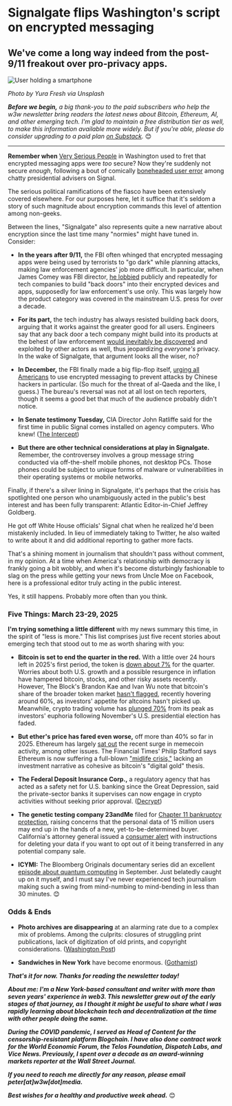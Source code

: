 # Signalgate flips Washington's script on encrypted messaging
## We've come a long way indeed from the post-9/11 freakout over pro-privacy apps.

![User holding a smartphone](https://w3w.news/img/phoneuser-yura-fresh-1920.jpg)

*Photo by Yura Fresh via Unsplash*

*<strong>Before we begin,</strong> a big thank-you to the paid subscribers who help the w3w newsletter bring readers the latest news about Bitcoin, Ethereum, AI, and other emerging tech. I'm glad to maintain a free distribution tier as well, to make this information available more widely. But if you're able, please do consider upgrading to a paid plan [on Substack](https://w3wnews.substack.com/subscribe).* 😊

<hr>

**Remember when** [Very Serious People](https://archive.nytimes.com/krugman.blogs.nytimes.com/2012/02/12/very-serious-question/) in Washington used to fret that encrypted messaging apps were *too* secure? Now they're suddenly not secure *enough*, following a bout of comically [boneheaded user error](https://news.google.com/read/CBMirAFBVV95cUxNRGxtR3dRdS1NS0Qyc3R3RkZNSWdTQzJhTGpfV0tOaktUYjNMQnpBSmE4ckZIZzBWOEJTRFhvSTZlcUhfWV9hbVpXUzlBMjA5eFRYSk5zdzQxNE5qZlVGOHhFZ1V6UkNLb0hiRmdmRlQ5WW1tbW51U2toZ1BUZkwzTkNLSklTVEltbFRhWVMxWE9CZEZGcHZ6dU53a1drZXJhMDNucEw2NnVVLXl2?hl=en-US&gl=US&ceid=US%3Aen) among chatty presidential advisers on Signal.

The serious political ramifications of the fiasco have been extensively covered elsewhere. For our purposes here, let it suffice that it's seldom a story of such magnitude about encryption commands this level of attention among non-geeks.

Between the lines, "Signalgate" also represents quite a new narrative about encryption since the last time many "normies" might have tuned in. Consider: 

- **In the years after 9/11,** the FBI often whinged that encrypted messaging apps were being used by terrorists to "go dark" while planning attacks, making law enforcement agencies' job more difficult. In particular, when James Comey was FBI director, [he lobbied](https://www.computerworld.com/article/1605439/fbi-director-calls-for-greater-police-access-to-communications-2.html) publicly and repeatedly for tech companies to build "back doors" into their encrypted devices and apps, supposedly for law enforcement's use only. This was largely how the product category was covered in the mainstream U.S. press for over a decade.

- **For its part,** the tech industry has always resisted building back doors, arguing that it works against the greater good for all users. Engineers say that any back door a tech company might build into its products at the behest of law enforcement [would inevitably be discovered](https://engineering.jhu.edu/magazine/2016/01/back-talk/) and exploited by other actors as well, thus jeopardizing *everyone's* privacy. In the wake of Signalgate, that argument looks all the wiser, no?

- **In December,** the FBI finally made a big flip-flop itself, [urging all Americans](https://www.pcmag.com/news/fbi-urges-americans-to-use-encryption-after-complaining-about-it-for-years) to use encrypted messaging to prevent attacks by Chinese hackers in particular. (So much for the threat of al-Qaeda and the like, I guess.) The bureau's reversal was not at all lost on tech reporters, though it seems a good bet that much of the audience probably didn't notice.  

- **In Senate testimony Tuesday,** CIA Director John Ratliffe said for the first time in public Signal comes installed on agency computers. Who knew! ([The Intercept](https://theintercept.com/2025/03/25/signal-chat-encryption-hegseth-cia/))

- **But there are other technical considerations at play in Signalgate.** Remember, the controversey involves a group message string conducted via off-the-shelf mobile phones, not desktop PCs. Those phones could be subject to unique forms of malware or vulnerabilities in their operating systems or mobile networks. 

Finally, if there's a silver lining in Signalgate, it's perhaps that the crisis has spotlighted one person who unambiguously acted in the public's best interest and has been fully transparent: Atlantic Editor-in-Chief Jeffrey Goldberg.

He got off White House officials' Signal chat when he realized he'd been mistakenly included. In lieu of immediately taking to Twitter, he also waited to write about it and did additional reporting to gather more facts. 

That's a shining moment in journalism that shouldn't pass without comment, in my opinion. At a time when America's relationship with democracy is frankly going a bit wobbly, and when it's become disturbingly fashionable to slag on the press while getting your news from Uncle Moe on Facebook, here is a professional editor truly acting in the public interest.

Yes, it still happens. Probably more often than you think.

### Five Things: March 23-29, 2025

**I'm trying something a little different** with my news summary this time, in the spirit of "less is more." This list comprises just five recent stories about emerging tech that stood out to me as worth sharing with you:

- **Bitcoin is set to end the quarter in the red.** With a little over 24 hours left in 2025's first period, the token is [down about 7%](https://finance.yahoo.com/video/bitcoin-close-q1-red-peaks-185459173.html) for the quarter. Worries about both U.S. growth and a possible resurgence in inflation have hampered bitcoin, stocks, and other risky assets recently. However, The Block's Brandon Kae and Ivan Wu note that bitcoin's share of the broader token market [hasn't flagged](https://www.theblock.co/post/348679/bitcoin-dominance-hits-58-as-alt-season-remains-elusive), recently hovering around 60%, as investors' appetite for altcoins hasn't picked up. Meanwhile, crypto trading volume has [plunged 70%](https://www.theblock.co/post/348685/crypto-trading-volumes-plunge-70-from-the-peak-as-post-election-hype-fades) from its peak as investors' euphoria following November's U.S. presidential election has faded.

- **But ether's price has fared even worse,** off more than 40% so far in 2025. Ethereum has largely [sat out](https://peteramckay.medium.com/a-twist-in-the-ethereum-solana-battle-59dfae42af81) the recent surge in memecoin activity, among other issues. The Financial Times' Philip Stafford says Ethereum is now suffering a full-blown ["midlife crisis,"](https://news.google.com/read/CBMicEFVX3lxTE50RVB3QW5JUnYxUzlGRVVZakl3ODZocjNGSnI0QkVCVVNBaFpNNFlNZVdvaDJMUlRGbXBBSFZzb2trQTZET1o5UjNTRUxxQzBxQnYxVVRZSkcwYmtwMmhmMWhNclhiU1dMNDJKVmJSZmc?hl=en-US&gl=US&ceid=US%3Aen) lacking an investment narrative as cohesive as bitcoin's "digital gold" thesis.

- **The Federal Deposit Insurance Corp.,** a regulatory agency that has acted as a safety net for U.S. banking since the Great Depression, said the private-sector banks it supervises can now engage in crypto activities without seeking prior approval. ([Decrypt](https://decrypt.co/312215/fdic-clears-path-for-bank-crypto-activities))

- **The genetic testing company 23andMe** filed for [Chapter 11 bankruptcy protection](https://apnews.com/article/23andme-chapter-11-bankruptcy-wojcicki-resigns-9827549d9171a537e76f60cb950d1823), raising concerns that the personal data of 15 million users may end up in the hands of a new, yet-to-be-determined buyer. California's attorney general issued a [consumer alert](https://oag.ca.gov/news/press-releases/attorney-general-bonta-urgently-issues-consumer-alert-23andme-customers) with instructions for deleting your data if you want to opt out of it being transferred in any potential company sale.

- **ICYMI:** The Bloomberg Originals documentary series did an excellent [episode about quantum computing](https://www.youtube.com/watch?v=1_gJp2uAjO0&t=704s) in September. Just belatedly caught up on it myself, and I must say I've never experienced tech journalism making such a swing from mind-numbing to mind-bending in less than 30 minutes. 😊

### Odds & Ends

- **Photo archives are disappearing** at an alarming rate due to a complex mix of problems. Among the culprits: closures of struggling print publications, lack of digitization of old prints, and copyright considerations. ([Washington Post](https://news.google.com/read/CBMiowFBVV95cUxQcjZQODVyZDFxeTg0QWNuMVB1ck54R3VMaWRZX2NTSkk3bWI4MjZMVFo2T0ZTZ0NtQkJVaXpSakRyRVNLbDZFRjc1UzRWOTdZSEo2LUFOSjRqQm5QSHhDb1IwUEo2NUtrSjNyZVJvNDJRYWNoV1JGM19DOU1fdEoyN1Q5R0c2QTdaeTFKc1E0bE1GMkFOaWZkbnpFUFpSTkpvYm1r?hl=en-US&gl=US&ceid=US%3Aen))

- **Sandwiches in New York** have become enormous. ([Gothamist](https://gothamist.com/arts-entertainment/sandwiches-in-nyc-have-become-enormous-and-too-big-to-eat-so-i-tried-some))

_**That's it for now. Thanks for reading the newsletter today!**_

_**About me: I'm a New York-based consultant and writer with more than seven years' experience in web3. This newsletter grew out of the early stages of that journey, as I thought it might be useful to share what I was rapidly learning about blockchain tech and decentralization at the time with other people doing the same.**_

 _**During the COVID pandemic, I served as Head of Content for the censorship-resistant platform Blogchain. I have also done contract work for the World Economic Forum, the Telos Foundation, Dispatch Labs, and Vice News. Previously, I spent over a decade as an award-winning markets reporter at the Wall Street Journal.**_

 _**If you need to reach me directly for any reason, please email peter[at]w3w[dot]media.**_

 _**Best wishes for a healthy and productive week ahead.**_ 😊
